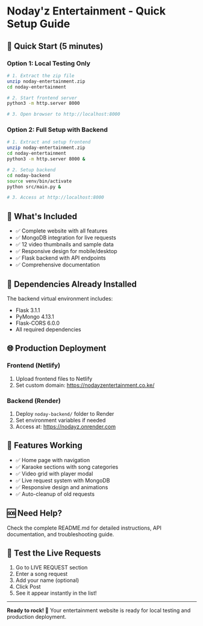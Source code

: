# Noday'z Entertainment - Quick Setup Guide

## 🚀 Quick Start (5 minutes)

### Option 1: Local Testing Only
```bash
# 1. Extract the zip file
unzip noday-entertainment.zip
cd noday-entertainment

# 2. Start frontend server
python3 -m http.server 8000

# 3. Open browser to http://localhost:8000
```

### Option 2: Full Setup with Backend
```bash
# 1. Extract and setup frontend
unzip noday-entertainment.zip
cd noday-entertainment
python3 -m http.server 8000 &

# 2. Setup backend
cd noday-backend
source venv/bin/activate
python src/main.py &

# 3. Access at http://localhost:8000
```

## 📁 What's Included

- ✅ Complete website with all features
- ✅ MongoDB integration for live requests
- ✅ 12 video thumbnails and sample data
- ✅ Responsive design for mobile/desktop
- ✅ Flask backend with API endpoints
- ✅ Comprehensive documentation

## 🔧 Dependencies Already Installed

The backend virtual environment includes:
- Flask 3.1.1
- PyMongo 4.13.1
- Flask-CORS 6.0.0
- All required dependencies

## 🌐 Production Deployment

### Frontend (Netlify)
1. Upload frontend files to Netlify
2. Set custom domain: https://nodayzentertainment.co.ke/

### Backend (Render)
1. Deploy `noday-backend/` folder to Render
2. Set environment variables if needed
3. Access at: https://nodayz.onrender.com

## 📱 Features Working

- ✅ Home page with navigation
- ✅ Karaoke sections with song categories
- ✅ Video grid with player modal
- ✅ Live request system with MongoDB
- ✅ Responsive design and animations
- ✅ Auto-cleanup of old requests

## 🆘 Need Help?

Check the complete README.md for detailed instructions, API documentation, and troubleshooting guide.

## 🎵 Test the Live Requests

1. Go to LIVE REQUEST section
2. Enter a song request
3. Add your name (optional)
4. Click Post
5. See it appear instantly in the list!

---
**Ready to rock! 🎸** Your entertainment website is ready for local testing and production deployment.

